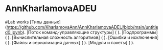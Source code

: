 # AnnKharlamovaADEU

#Lab works
[Типы данных] (https://github.com/KharlamovaAnn/AnnKharlamovaADEU/blob/main/untitled0.ipynb).
[Поток команд-управляющие структуры] ( ).
[Подпрограммы] ( ).
[Вычислительная сложность алгоритмов] ( ).
[Ошибки и исключения] ( ).
[Файлы и сериализация данных] ( ).
[Модули и пакеты] ( ).

























